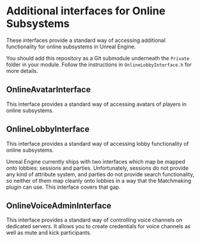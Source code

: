 # Additional interfaces for Online Subsystems

These interfaces provide a standard way of accessing additional functionality for online subsystems in Unreal Engine.

You should add this repository as a Git submodule underneath the `Private` folder in your module. Follow the instructions in `OnlineLobbyInterface.h` for more details.

## OnlineAvatarInterface

This interface provides a standard way of accessing avatars of players in online subsystems.

## OnlineLobbyInterface

This interface provides a standard way of accessing lobby functionality of online subsystems.

Unreal Engine currently ships with two interfaces which map be mapped onto lobbies: sessions and parties. Unfortunately, sessions do not provide any kind of attribute system, and parties do not provide search functionality, so neither of them map cleanly onto lobbies in a way that the Matchmaking plugin can use. This interface covers that gap.

## OnlineVoiceAdminInterface

This interface provides a standard way of controlling voice channels on dedicated servers. It allows you to create credentials for voice channels as well as mute and kick participants.